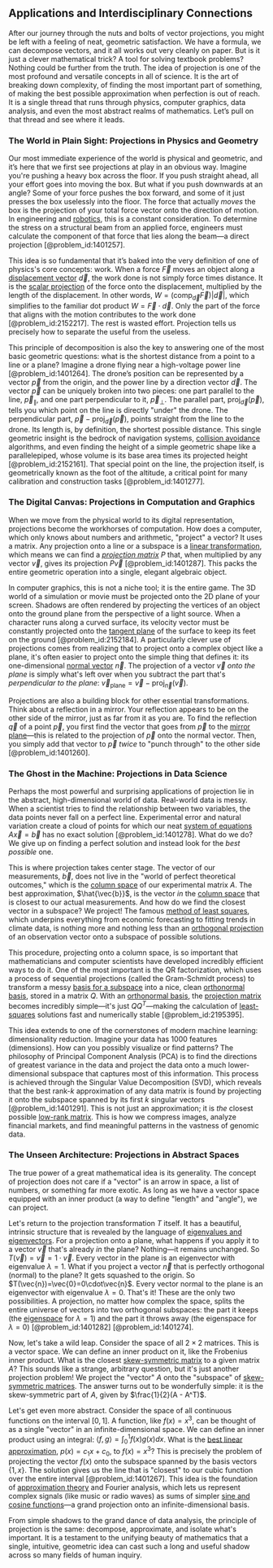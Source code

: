 ## Applications and Interdisciplinary Connections

After our journey through the nuts and bolts of vector projections, you might be left with a feeling of neat, geometric satisfaction. We have a formula, we can decompose vectors, and it all works out very cleanly on paper. But is it just a clever mathematical trick? A tool for solving textbook problems? Nothing could be further from the truth. The idea of projection is one of the most profound and versatile concepts in all of science. It is the art of breaking down complexity, of finding the most important part of something, of making the best possible approximation when perfection is out of reach. It is a single thread that runs through physics, computer graphics, data analysis, and even the most abstract realms of mathematics. Let’s pull on that thread and see where it leads.

### The World in Plain Sight: Projections in Physics and Geometry

Our most immediate experience of the world is physical and geometric, and it’s here that we first see projections at play in an obvious way. Imagine you're pushing a heavy box across the floor. If you push straight ahead, all your effort goes into moving the box. But what if you push downwards at an angle? Some of your force pushes the box forward, and some of it just presses the box uselessly into the floor. The force that actually *moves* the box is the projection of your total force vector onto the direction of motion. In engineering and [robotics](@article_id:150129), this is a constant consideration. To determine the stress on a structural beam from an applied force, engineers must calculate the component of that force that lies along the beam—a direct projection [@problem_id:1401257].

This idea is so fundamental that it’s baked into the very definition of one of physics's core concepts: work. When a force $\vec{F}$ moves an object along a [displacement vector](@article_id:262288) $\vec{d}$, the work done is not simply force times distance. It is the [scalar projection](@article_id:148329) of the force onto the displacement, multiplied by the length of the displacement. In other words, $W = (\text{comp}_{\vec{d}}\vec{F}) |\vec{d}|$, which simplifies to the familiar dot product $W = \vec{F} \cdot \vec{d}$. Only the part of the force that aligns with the motion contributes to the work done [@problem_id:2152217]. The rest is wasted effort. Projection tells us precisely how to separate the useful from the useless.

This principle of decomposition is also the key to answering one of the most basic geometric questions: what is the shortest distance from a point to a line or a plane? Imagine a drone flying near a high-voltage power line [@problem_id:1401264]. The drone’s position can be represented by a vector $\vec{p}$ from the origin, and the power line by a direction vector $\vec{d}$. The vector $\vec{p}$ can be uniquely broken into two pieces: one part parallel to the line, $\vec{p}_{\parallel}$, and one part perpendicular to it, $\vec{p}_{\perp}$. The parallel part, $\text{proj}_{\vec{d}}(\vec{p})$, tells you which point on the line is directly "under" the drone. The perpendicular part, $\vec{p} - \text{proj}_{\vec{d}}(\vec{p})$, points straight from the line to the drone. Its length is, by definition, the shortest possible distance. This single geometric insight is the bedrock of navigation systems, [collision avoidance](@article_id:162948) algorithms, and even finding the height of a simple geometric shape like a parallelepiped, whose volume is its base area times its projected height [@problem_id:2152161]. That special point on the line, the projection itself, is geometrically known as the foot of the altitude, a critical point for many calibration and construction tasks [@problem_id:1401277].

### The Digital Canvas: Projections in Computation and Graphics

When we move from the physical world to its digital representation, projections become the workhorses of computation. How does a computer, which only knows about numbers and arithmetic, "project" a vector? It uses a matrix. Any projection onto a line or a subspace is a [linear transformation](@article_id:142586), which means we can find a *[projection matrix](@article_id:153985)* $P$ that, when multiplied by any vector $\vec{v}$, gives its projection $P\vec{v}$ [@problem_id:1401287]. This packs the entire geometric operation into a single, elegant algebraic object.

In computer graphics, this is not a niche tool; it is the entire game. The 3D world of a simulation or movie must be projected onto the 2D plane of your screen. Shadows are often rendered by projecting the vertices of an object onto the ground plane from the perspective of a light source. When a character runs along a curved surface, its velocity vector must be constantly projected onto the [tangent plane](@article_id:136420) of the surface to keep its feet on the ground [@problem_id:2152184]. A particularly clever use of projections comes from realizing that to project onto a complex object like a plane, it's often easier to project onto the simple thing that defines it: its one-dimensional [normal vector](@article_id:263691) $\vec{n}$. The projection of a vector $\vec{v}$ *onto the plane* is simply what's left over when you subtract the part that's *perpendicular to the plane*: $\vec{v}_{\text{plane}} = \vec{v} - \text{proj}_{\vec{n}}(\vec{v})$.

Projections are also a building block for other essential transformations. Think about a reflection in a mirror. Your reflection appears to be on the other side of the mirror, just as far from it as you are. To find the reflection $\vec{q}$ of a point $\vec{p}$, you first find the vector that goes from $\vec{p}$ to the [mirror plane](@article_id:147623)—this is related to the projection of $\vec{p}$ onto the normal vector. Then, you simply add that vector to $\vec{p}$ *twice* to "punch through" to the other side [@problem_id:1401260].

### The Ghost in the Machine: Projections in Data Science

Perhaps the most powerful and surprising applications of projection lie in the abstract, high-dimensional world of data. Real-world data is messy. When a scientist tries to find the relationship between two variables, the data points never fall on a perfect line. Experimental error and natural variation create a cloud of points for which our neat [system of equations](@article_id:201334) $A\vec{x} = \vec{b}$ has no exact solution [@problem_id:1401278]. What do we do? We give up on finding a perfect solution and instead look for the *best possible* one.

This is where projection takes center stage. The vector of our measurements, $\vec{b}$, does not live in the "world of perfect theoretical outcomes," which is the [column space](@article_id:150315) of our experimental matrix $A$. The best approximation, $\hat{\vec{b}}$, is the vector *in* the [column space](@article_id:150315) that is closest to our actual measurements. And how do we find the closest vector in a subspace? We project! The famous [method of least squares](@article_id:136606), which underpins everything from economic forecasting to fitting trends in climate data, is nothing more and nothing less than an [orthogonal projection](@article_id:143674) of an observation vector onto a subspace of possible solutions.

This procedure, projecting onto a column space, is so important that mathematicians and computer scientists have developed incredibly efficient ways to do it. One of the most important is the QR factorization, which uses a process of sequential projections (called the Gram-Schmidt process) to transform a messy [basis for a subspace](@article_id:160191) into a nice, clean [orthonormal basis](@article_id:147285), stored in a matrix $Q$. With an [orthonormal basis](@article_id:147285), the [projection matrix](@article_id:153985) becomes incredibly simple—it's just $QQ^T$—making the calculation of [least-squares](@article_id:173422) solutions fast and numerically stable [@problem_id:2195395].

This idea extends to one of the cornerstones of modern machine learning: dimensionality reduction. Imagine your data has 1000 features (dimensions). How can you possibly visualize or find patterns? The philosophy of Principal Component Analysis (PCA) is to find the directions of greatest variance in the data and project the data onto a much lower-dimensional subspace that captures most of this information. This process is achieved through the Singular Value Decomposition (SVD), which reveals that the best rank-$k$ approximation of any data matrix is found by projecting it onto the subspace spanned by its first $k$ singular vectors [@problem_id:1401291]. This is not just an approximation; it is *the* closest possible [low-rank matrix](@article_id:634882). This is how we compress images, analyze financial markets, and find meaningful patterns in the vastness of genomic data.

### The Unseen Architecture: Projections in Abstract Spaces

The true power of a great mathematical idea is its generality. The concept of projection does not care if a "vector" is an arrow in space, a list of numbers, or something far more exotic. As long as we have a vector space equipped with an inner product (a way to define "length" and "angle"), we can project.

Let's return to the projection transformation $T$ itself. It has a beautiful, intrinsic structure that is revealed by the language of [eigenvalues and eigenvectors](@article_id:138314). For a projection onto a plane, what happens if you apply it to a vector $\vec{v}$ that's already *in* the plane? Nothing—it remains unchanged. So $T(\vec{v})=\vec{v}=1\cdot\vec{v}$. Every vector in the plane is an eigenvector with eigenvalue $\lambda=1$. What if you project a vector $\vec{n}$ that is perfectly orthogonal (normal) to the plane? It gets squashed to the origin. So $T(\vec{n})=\vec{0}=0\cdot\vec{n}$. Every vector normal to the plane is an eigenvector with eigenvalue $\lambda=0$. That's it! These are the only two possibilities. A projection, no matter how complex the space, splits the entire universe of vectors into two orthogonal subspaces: the part it keeps (the [eigenspace](@article_id:150096) for $\lambda=1$) and the part it throws away (the eigenspace for $\lambda=0$) [@problem_id:1401282] [@problem_id:1401274].

Now, let's take a wild leap. Consider the space of all $2 \times 2$ matrices. This is a vector space. We can define an inner product on it, like the Frobenius inner product. What is the closest [skew-symmetric matrix](@article_id:155504) to a given matrix $A$? This sounds like a strange, arbitrary question, but it's just another projection problem! We project the "vector" $A$ onto the "subspace" of [skew-symmetric matrices](@article_id:194625). The answer turns out to be wonderfully simple: it is the skew-symmetric part of $A$, given by $\frac{1}{2}(A - A^T)$.

Let's get even more abstract. Consider the space of all continuous functions on the interval $[0,1]$. A function, like $f(x) = x^3$, can be thought of as a single "vector" in an infinite-dimensional space. We can define an inner product using an integral: $\langle f,g \rangle = \int_0^1 f(x)g(x)dx$. What is the [best linear approximation](@article_id:164148), $p(x) = c_1x+c_0$, to $f(x)=x^3$? This is precisely the problem of projecting the vector $f(x)$ onto the subspace spanned by the basis vectors $\{1, x\}$. The solution gives us the line that is "closest" to our cubic function over the entire interval [@problem_id:1401267]. This idea is the foundation of [approximation theory](@article_id:138042) and Fourier analysis, which lets us represent complex signals (like music or radio waves) as sums of simpler [sine and cosine functions](@article_id:171646)—a grand projection onto an infinite-dimensional basis.

From simple shadows to the grand dance of data analysis, the principle of projection is the same: decompose, approximate, and isolate what's important. It is a testament to the unifying beauty of mathematics that a single, intuitive, geometric idea can cast such a long and useful shadow across so many fields of human inquiry.